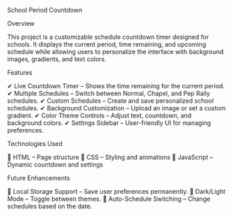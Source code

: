 School Period Countdown

Overview

This project is a customizable schedule countdown timer designed for schools. It displays the current period, time remaining, and upcoming schedule while allowing users to personalize the interface with background images, gradients, and text colors.

Features

✔ Live Countdown Timer – Shows the time remaining for the current period. ✔ Multiple Schedules – Switch between Normal, Chapel, and Pep Rally schedules. ✔ Custom Schedules – Create and save personalized school schedules. ✔ Background Customization – Upload an image or set a custom gradient. ✔ Color Theme Controls – Adjust text, countdown, and background colors. ✔ Settings Sidebar – User-friendly UI for managing preferences.

Technologies Used

🔹 HTML – Page structure 🔹 CSS – Styling and animations 🔹 JavaScript – Dynamic countdown and settings

Future Enhancements

🔹 Local Storage Support – Save user preferences permanently. 🔹 Dark/Light Mode – Toggle between themes. 🔹 Auto-Schedule Switching – Change schedules based on the date.
